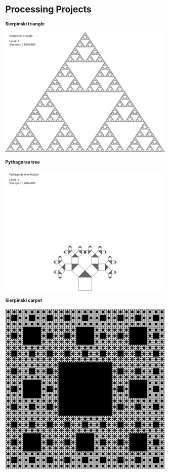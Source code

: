 # Processing Projects

#### Sierpinski triangle
![SierpinskiTriangleImage](SierpinskiTriangle/SierpinskiTriangle.png)

#### Pythagoras tree
![PythagorasTreeImage](PythagorasTree/PythagorasTree.png)

#### Sierpinski carpet
![SierpinskiCarpetImage](SierpinskiCarpet/SierpinskiCarpet_Level5_729x729.png)
